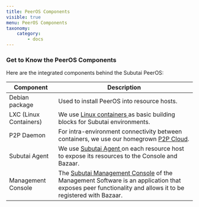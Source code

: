 ```yaml
---
title: PeerOS Components
visible: true
menu: PeerOS Components
taxonomy:
    category:
        - docs
---
```



### Get to Know the PeerOS Components

Here are the integrated components behind the Subutai PeerOS:

|Component|Description|
|--------------|-------------------------------------------|
|Debian package|Used to install PeerOS into resource hosts.|
|LXC (Linux Containers)|We use <a href="https://linuxcontainers.org/lxc/introduction/"> Linux containers </a> as basic building blocks for Subutai environments.|
|P2P Daemon|For intra-environment connectivity between containers, we use our homegrown [P2P Cloud](https://github.com/subutai-io/p2p).|
|Subutai Agent|We use <a href="https://github.com/subutai-io/agent"> Subutai Agent </a> on each resource host to expose its resources to the Console and Bazaar.|
|Management Console|The [Subutai Management Console](software-components/using-management-console) of the Management Software is an application that exposes peer functionality and allows it to be registered with Bazaar.|
